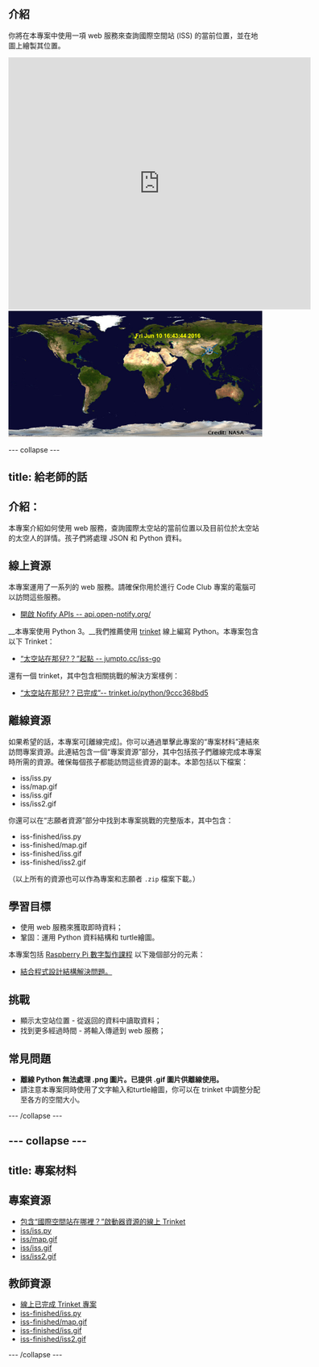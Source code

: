 ## 介紹

你將在本專案中使用一項 web 服務來查詢國際空間站 (ISS) 的當前位置，並在地圖上繪製其位置。 

<div class="trinket">
  <iframe src="https://trinket.io/embed/python/b95851338c?outputOnly=true&start=result" width="600" height="500" frameborder="0" marginwidth="0" marginheight="0" allowfullscreen>
  </iframe>
  <img src="images/iss-final.png">
</div>



--- collapse ---

title: 給老師的話
---


## 介紹：
本專案介紹如何使用 web 服務，查詢國際太空站的當前位置以及目前位於太空站的太空人的詳情。孩子們將處理 JSON 和 Python 資料。 

## 線上資源

本專案運用了一系列的 web 服務。請確保你用於進行 Code Club 專案的電腦可以訪問這些服務。 

+ [開啟 Nofify APIs -- api.open-notify.org/](http://api.open-notify.org/)

__本專案使用 Python 3。__我們推薦使用 [trinket](https://trinket.io/) 線上編寫 Python。本專案包含以下 Trinket：

+ [“太空站在那兒?？”起點 -- jumpto.cc/iss-go](http://jumpto.cc/iss-go)

還有一個 trinket，其中包含相關挑戰的解決方案樣例：

+ [“太空站在那兒?？已完成”-- trinket.io/python/9ccc368bd5](https://trinket.io/python/b95851338c)

## 離線資源
如果希望的話，本專案可[離線完成]。你可以通過單擊此專案的“專案材料”連結來訪問專案資源。此連結包含一個“專案資源”部分，其中包括孩子們離線完成本專案時所需的資源。確保每個孩子都能訪問這些資源的副本。本節包括以下檔案：

+ iss/iss.py
+ iss/map.gif
+ iss/iss.gif
+ iss/iss2.gif

你還可以在“志願者資源”部分中找到本專案挑戰的完整版本，其中包含：

+ iss-finished/iss.py
+ iss-finished/map.gif
+ iss-finished/iss.gif
+ iss-finished/iss2.gif

（以上所有的資源也可以作為專案和志願者 `.zip` 檔案下載。）

## 學習目標
+ 使用 web 服務來獲取即時資料；
+ 鞏固：運用 Python 資料結構和 turtle繪圖。 

本專案包括 [Raspberry Pi 數字製作課程](http://rpf.io/curriculum) 以下幾個部分的元素：

+ [結合程式設計結構解決問題。](https://www.raspberrypi.org/curriculum/programming/builder)

## 挑戰
+ 顯示太空站位置 - 從返回的資料中讀取資料；
+ 找到更多經過時間 - 將輸入傳遞到 web 服務；

## 常見問題
+ __離線 Python 無法處理 .png 圖片。已提供 .gif 圖片供離線使用。__
+ 請注意本專案同時使用了文字輸入和turtle繪圖，你可以在 trinket 中調整分配至各方的空間大小。 




--- /collapse ---


--- collapse ---
---
title: 專案材料
---
## 專案資源
* [包含“國際空間站在哪裡？”啟動器資源的線上 Trinket](http://jumpto.cc/iss-go)
* [iss/iss.py](resources/iss-iss.py)
* [iss/map.gif](resources/iss-map.gif)
* [iss/iss.gif](resources/iss-iss.gif)
* [iss/iss2.gif](resources/iss-iss2.gif)

## 教師資源
* [線上已完成 Trinket 專案](https://trinket.io/python/b95851338c)
* [iss-finished/iss.py](resources/iss-finished-iss.py)
* [iss-finished/map.gif](resources/iss-finished-map.gif)
* [iss-finished/iss.gif](resources/iss-finished-iss.gif)
* [iss-finished/iss2.gif](resources/iss-finished-iss2.gif)

--- /collapse ---